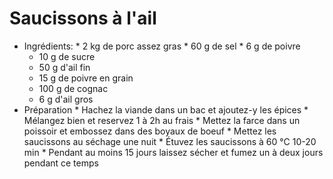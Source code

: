 # Saucissons à l'ail
* Ingrédients:
        * 2 kg de porc assez gras
        * 60 g de sel
        * 6 g de poivre
	* 10 g de sucre
	* 50 g d'ail fin
	* 15 g de poivre en grain
	* 100 g de cognac
	* 6 g d'ail gros
* Préparation
        * Hachez la viande dans un bac et ajoutez-y les épices
        * Mélangez bien et reservez 1 à 2h au frais
        * Mettez la farce dans un poissoir et embossez dans des boyaux de boeuf
        * Mettez les saucissons au séchage une nuit
        * Étuvez les saucissons à 60 °C 10-20 min
        * Pendant au moins 15 jours laissez sécher et fumez un à deux jours pendant ce temps

